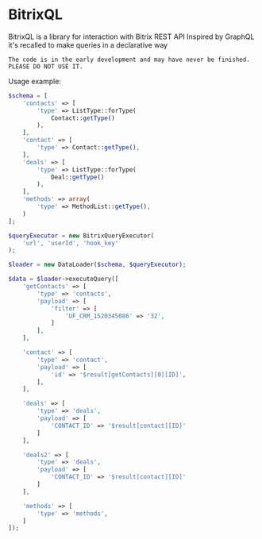 # BitrixQL

BitrixQL is a library for interaction with Bitrix REST API
Inspired by GraphQL it's recalled to make queries in a declarative way

`The code is in the early development and may have never be finished. PLEASE DO NOT USE IT.`

Usage example:

```php
$schema = [
    'contacts' => [
        'type' => ListType::forType(
            Contact::getType()
        ),
    ],
    'contact' => [
        'type' => Contact::getType(),
    ],
    'deals' => [
        'type' => ListType::forType(
            Deal::getType()
        ),
    ],
    'methods' => array(
        'type' => MethodList::getType(),
    )
];

$queryExecutor = new BitrixQueryExecutor(
    'url', 'userId', 'hook_key'
);

$loader = new DataLoader($schema, $queryExecutor);

$data = $loader->executeQuery([
    'getContacts' => [
        'type' => 'contacts',
        'payload' => [
            'filter' => [
                'UF_CRM_1520345086' => '32',
            ]
        ],
    ],

    'contact' => [
        'type' => 'contact',
        'payload' => [
            'id' => '$result[getContacts][0][ID]',
        ],
    ],

    'deals' => [
        'type' => 'deals',
        'payload' => [
            'CONTACT_ID' => '$result[contact][ID]'
        ]
    ],

    'deals2' => [
        'type' => 'deals',
        'payload' => [
            'CONTACT_ID' => '$result[contact][ID]'
        ]
    ],

    'methods' => [
        'type' => 'methods',
    ]
]);
```
